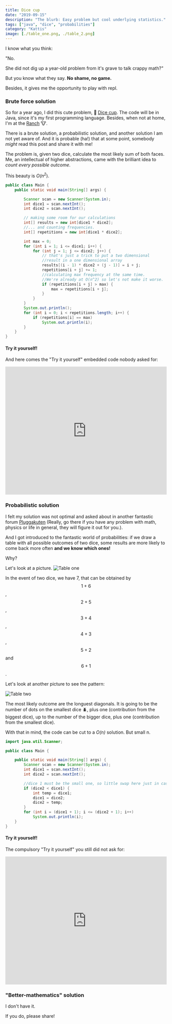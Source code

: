 ```yaml
---
title: Dice cup
date: "2019-09-15"
description: "The blurb: Easy problem but cool underlying statistics."
tags: ["java", "dice", "probabilities"]
category: "Kattis"
image: [./table_one.png, ./table_2.png]
---
```


I know what you think:

"No.

She did not dig up a year-old problem from it's grave to talk crappy math?"

But you know what they say. **No shame, no game.**

Besides, it gives me the opportunity to play with repl.

### Brute force solution

So for a year ago, I did this cute problem,
🎲 [Dice cup](https://open.kattis.com/problems/dicecup). The code will be in Java, since it's my first programming language. Besides, when not at home, I'm at the [Ranch](https://coderanch.com/) :cow:.

There is a brute solution, a probabilistic solution, and another solution I am not yet aware of. And it is probable (ha!) that at some point, somebody _might_ read this post and share it with me!

The problem is, given two dice, calculate the most likely sum of both faces. Me, an intellectual of higher abstractions, came with the brilliant idea to _count every possible outcome_.

This beauty is _O(n<sup>2</sup>_).

```java
public class Main {
    public static void main(String[] args) {

        Scanner scan = new Scanner(System.in);
        int dice1 = scan.nextInt();
        int dice2 = scan.nextInt();

        // making some room for our calculations
        int[] results = new int[dice1 * dice2];
        //... and counting frequencies.
        int[] repetitions = new int[dice1 * dice2];

        int max = 0;
        for (int i = 1; i <= dice1; i++) {
            for (int j = 1; j <= dice2; j++) {
                // that's just a trick to put a two dimensional
                //result in a one dimensional array
                results[(i - 1) * dice2 + (j - 1)] = i + j;
                repetitions[i + j] += 1;
                //calculating max frequency at the same time.
                //We're already at O(n^2) so let's not make it worse.
                if (repetitions[i + j] > max) {
                    max = repetitions[i + j];
                }
            }
        }
        System.out.println();
        for (int i = 0; i < repetitions.length; i++) {
            if (repetitions[i] == max)
                System.out.println(i);
        }
    }
}
```

#### Try it yourself!

And here comes the "Try it yourself" embedded code nobody asked for:

<iframe height="400px" width="100%" src="https://repl.it/@Dajamante/Rolling-Dice?lite=true" scrolling="no" frameborder="no" allowtransparency="true" allowfullscreen="false" sandbox="allow-forms allow-pointer-lock allow-popups allow-same-origin allow-scripts allow-modals"></iframe>

### Probabilistic solution

I felt my solution was not optimal and asked about in another fantastic forum [Pluggakuten](www.pluggakuten.se) (Really, go there if you have any problem with math, physics or life in general, they will figure it out for you.).

And I got introduced to the fantastic world of probabilities: if we draw a table with all possible outcomes of two dice, some results are more likely to come back more often **and we know which ones!**

Why?

Let's look at a picture.
![Table one](Table_one.png)

In the event of two dice, we have 7, that can be obtained by $$1+6$$, $$2+5$$, $$3+4$$, $$4+3$$, $$5+2$$ and $$6+1$$.

Let's look at another picture to see the pattern:

![Table two](Table_two.png)

The most likely outcome are the longuest diagonals. It is going to be the number of dots on the smallest dice :beetle:, plus one (contribution from the biggest dice), up to the number of the bigger dice, plus one (contribution from the smallest dice).

With that in mind, the code can be cut to a _O(n)_ solution. But small n.

```java
import java.util.Scanner;

public class Main {

    public static void main(String[] args) {
        Scanner scan = new Scanner(System.in);
        int dice1 = scan.nextInt();
        int dice2 = scan.nextInt();

        //dice 1 must be the small one, so little swap here just in case:
        if (dice2 < dice1) {
            int temp = dice1;
            dice1 = dice2;
            dice2 = temp;
        }
        for (int i = (dice1 + 1); i <= (dice2 + 1); i++)
            System.out.println(i);
    }
}
```

#### Try it yourself!

The compulsory "Try it yourself" you still did not ask for:

<iframe height="400px" width="100%" src="https://repl.it/@Dajamante/Rolling-Dice-2?lite=true" scrolling="no" frameborder="no" allowtransparency="true" allowfullscreen="false" sandbox="allow-forms allow-pointer-lock allow-popups allow-same-origin allow-scripts allow-modals"></iframe>

### "Better-mathematics" solution

I don't have it.

If you do, please share!
